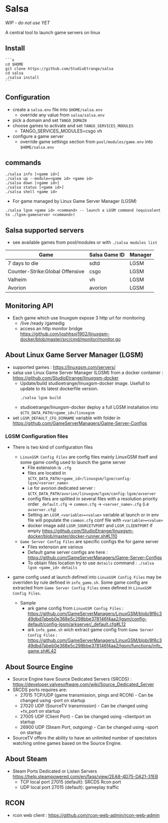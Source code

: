 # Salsa

*WIP - do not use YET*

A central tool to launch game servers on linux

## Install

    ```x
    cd $HOME
    git clone https://github.com/StudioEtrange/salsa
    cd salsa
    ./salsa install
    ```

## Configuration

* create a `salsa.env` file into `$HOME/salsa.env`
    * override any value from `salsa/salsa.env`
* pick a domain and set `TANGO_DOMAIN`
* choose games to activate and set `TANGO_SERVICES_MODULES`
    * TANGO_SERVICES_MODULES=csgo vh
* configure a game server
    * override game settings section from `pool/modules/game.env` into `$HOME/salsa.env`



## commands

```
./salsa info [<game id>]
./salsa up --module=<game id> <game id>
./salsa down [<game id>]
./salsa status [<game id>]
./salsa shell <game id>

```

* For game managed by Linux Game Server Manager (LGSM)
```
./salsa lgsm <game id> <command> -- launch a LGSM command (equivalent to ./lgsm-gameserver <command>)
```




## Salsa supported servers

* see available games from pool/modules or with `./salsa modules list`

|Game|Salsa Game ID|Manager|
|-|-|-|
|7 days to die|sdtd|LGSM|
|Counter-Strike:Global Offensive|csgo|LGSM|
|Valheim|vh|LGSM|
|Avorion|avorion|LGSM|

## Monitoring API

* Each game which use linuxgsm expose 3 http url for monitoring
    * /live /ready /gamedig
    * access an http monitor bridge https://github.com/joshhsoj1902/linuxgsm-docker/blob/master/src/cmd/monitor/monitor.go
    

## About Linux Game Server Manager (LGSM)


* supported games : https://linuxgsm.com/servers/
* salsa use Linux Game Server Manager (LGSM) from a docker container : https://github.com/StudioEtrange/linuxgsm-docker
    * Update/build studioetrange/linuxgsm-docker image. Usefull to update to its latest dockerfile version.
        ```
        ./salsa lgsm build
        ```
    * studioetrange/linuxgsm-docker deploy a full LGSM installation into `$CTX_DATA_PATH/<game_id>/linuxgsm`
* set `LGSM_DEFAULT_CFG_DIRNAME` variable with folder in https://github.com/GameServerManagers/Game-Server-Configs


### LGSM Configuration files

* There is two kind of configuration files
    * `LinuxGSM Config Files` are config files mainly LinuxGSM itself and some game config used to launch the game server
        * File extension is `.cfg`
        * files are located in `$CTX_DATA_PATH/<game_id>/linuxgsm/lgsm/config-lgsm/<server_name>`
        * i.e for avorion dedicated server : `$CTX_DATA_PATH/avorion/linuxgsm/lgsm/config-lgsm/avserver`
        * config files are splitted in several files with a resolution priority order `_default.cfg` -> `common.cfg` -> `<server_name>.cfg` (i.e `avserver.cfg`)
        * Setting an `LGSM_<variable>=<value>` variable at launch or in env file will populate the `common.cfg` conf file with `<variable>=<value>`
        * docker image add `LGSM_SOURCETVPORT` and `LGSM_CLIENTPORT` if empty https://github.com/StudioEtrange/linuxgsm-docker/blob/master/docker-runner.sh#L110
    * `Game Server Config Files` are specific configs the for game server
        * Files extension are various
        * Default game server configs are here : https://github.com/GameServerManagers/Game-Server-Configs
        * To obtain files location try to use `details` command :  `./salsa lgsm <game_id> details`
    
* game config used at launch defined into `LinuxGSM Config Files` may be overriden by rule defined in `info_game.sh`. Some game config are extracted from `Game Server Config Files` ones defined in `LinuxGSM Config Files`.
    * Sample 
        * ark game config from `LinuxGSM Config Files` : https://github.com/GameServerManagers/LinuxGSM/blob/8f6c349dbd7abeb0e368e5c298bbe378146f4aa2/lgsm/config-default/config-lgsm/arkserver/_default.cfg#L12
        * ark `info_game.sh` wich extract game config from `Game Server Config Files` :  https://github.com/GameServerManagers/LinuxGSM/blob/8f6c349dbd7abeb0e368e5c298bbe378146f4aa2/lgsm/functions/info_game.sh#L42

## About Source Engine

* Source Engine have Source Dedicated Servers (SRCDS) : https://developer.valvesoftware.com/wiki/Source_Dedicated_Server
* SRCDS ports requires are:
    * 27015 TCP/UDP (game transmission, pings and RCON) - Can be changed using -port on startup
    * 27020 UDP (SourceTV transmission) - Can be changed using +tv_port on startup
    * 27005 UDP (Client Port) - Can be changed using -clientport on startup
    * 26900 UDP (Steam Port, outgoing) - Can be changed using -sport on startup
* SourceTV offers the ability to have an unlimited number of spectators watching online games based on the Source Engine. 

## About Steam

* Steam Ports Dedicated or Listen Servers https://help.steampowered.com/en/faqs/view/2EA8-4D75-DA21-31EB
    * TCP local port 27015 (default): SRCDS Rcon port
    * UDP local port 27015 (default): gameplay traffic


## RCON

* rcon web client : https://github.com/rcon-web-admin/rcon-web-admin